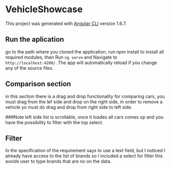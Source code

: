 # VehicleShowcase

This project was generated with [Angular CLI](https://github.com/angular/angular-cli) version 1.6.7.

## Run the aplication

go to the path where you cloned the application, run npm install to install all required modules, then Run `ng serve` and Navigate to `http://localhost:4200/`. The app will automatically reload if you change any of the source files.

## Comparison section

in this section there is a drag and drop functionality for comparing cars, you must drag from the lef side and drop on the right side, in order to remove a vehicle yo must do drag and drop from right side to left side.

###Note
left side list is scrollable, once it loades all cars comes up and you have the possibility to filter with the top select.

## Filter

In the specification of the requirement says to use a text field, but I noticed I already have access to the list of brands so I included a select for filter this avoids user to type brands that are no on the data.




